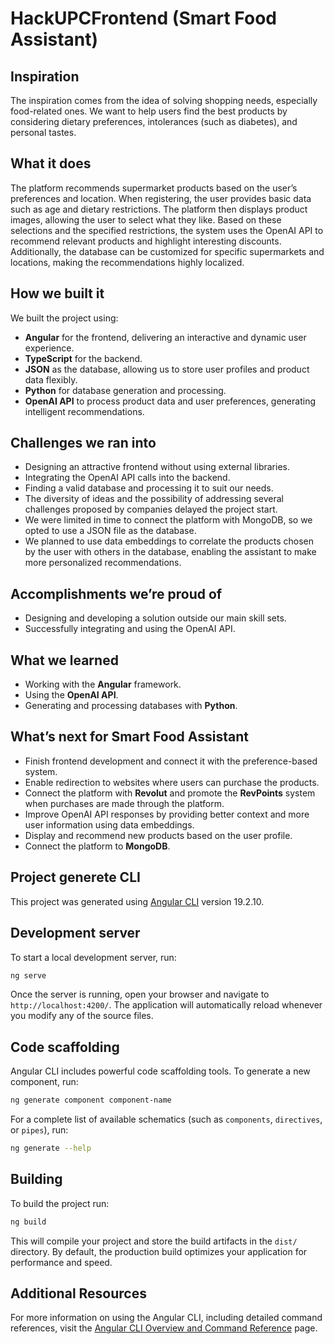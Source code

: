 # HackUPCFrontend (Smart Food Assistant)

## Inspiration

The inspiration comes from the idea of solving shopping needs, especially food-related ones. We want to help users find the best products by considering dietary preferences, intolerances (such as diabetes), and personal tastes.

## What it does

The platform recommends supermarket products based on the user’s preferences and location. When registering, the user provides basic data such as age and dietary restrictions. The platform then displays product images, allowing the user to select what they like. Based on these selections and the specified restrictions, the system uses the OpenAI API to recommend relevant products and highlight interesting discounts. Additionally, the database can be customized for specific supermarkets and locations, making the recommendations highly localized.

## How we built it

We built the project using:

- **Angular** for the frontend, delivering an interactive and dynamic user experience.
- **TypeScript** for the backend.
- **JSON** as the database, allowing us to store user profiles and product data flexibly.
- **Python** for database generation and processing.
- **OpenAI API** to process product data and user preferences, generating intelligent recommendations.

## Challenges we ran into

- Designing an attractive frontend without using external libraries.
- Integrating the OpenAI API calls into the backend.
- Finding a valid database and processing it to suit our needs.
- The diversity of ideas and the possibility of addressing several challenges proposed by companies delayed the project start.
- We were limited in time to connect the platform with MongoDB, so we opted to use a JSON file as the database.
- We planned to use data embeddings to correlate the products chosen by the user with others in the database, enabling the assistant to make more personalized recommendations.

## Accomplishments we’re proud of

- Designing and developing a solution outside our main skill sets.
- Successfully integrating and using the OpenAI API.

## What we learned

- Working with the **Angular** framework.
- Using the **OpenAI API**.
- Generating and processing databases with **Python**.

## What’s next for Smart Food Assistant

- Finish frontend development and connect it with the preference-based system.
- Enable redirection to websites where users can purchase the products.
- Connect the platform with **Revolut** and promote the **RevPoints** system when purchases are made through the platform.
- Improve OpenAI API responses by providing better context and more user information using data embeddings.
- Display and recommend new products based on the user profile.
- Connect the platform to **MongoDB**.

## Project generete CLI

This project was generated using [Angular CLI](https://github.com/angular/angular-cli) version 19.2.10.

## Development server

To start a local development server, run:

```bash
ng serve
```

Once the server is running, open your browser and navigate to `http://localhost:4200/`. The application will automatically reload whenever you modify any of the source files.

## Code scaffolding

Angular CLI includes powerful code scaffolding tools. To generate a new component, run:

```bash
ng generate component component-name
```

For a complete list of available schematics (such as `components`, `directives`, or `pipes`), run:

```bash
ng generate --help
```

## Building

To build the project run:

```bash
ng build
```

This will compile your project and store the build artifacts in the `dist/` directory. By default, the production build optimizes your application for performance and speed.


## Additional Resources

For more information on using the Angular CLI, including detailed command references, visit the [Angular CLI Overview and Command Reference](https://angular.dev/tools/cli) page.
